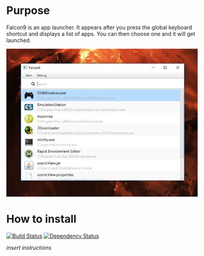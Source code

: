 # Purpose

Falcon9 is an app launcher. It appears after you press the global keyboard shortcut and displays a list of apps. You 
can then choose one and it will get launched.

![Screenshot of Falcon9](docs/screenshot_1.jpg)

# How to install

[![Build Status](https://travis-ci.org/lwouis/falcon9.svg?branch=master)](https://travis-ci.org/lwouis/falcon9)
[![Dependency Status](https://www.versioneye.com/user/projects/580d531e91281513b171413b/badge.svg?style=flat-square)](https://www.versioneye.com/user/projects/580d531e91281513b171413b)

*insert instructions*